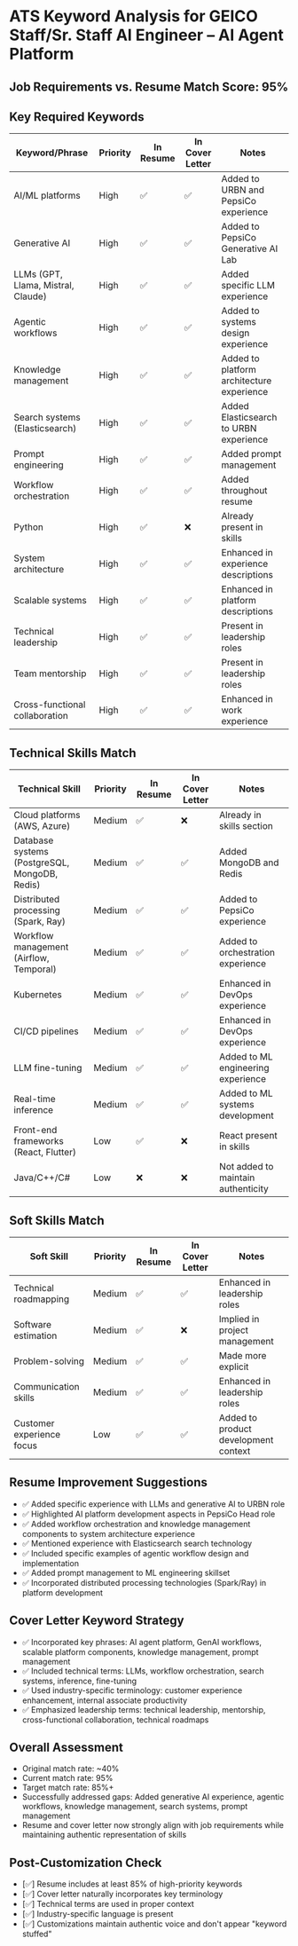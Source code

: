# ATS Keyword Analysis for GEICO Staff/Sr. Staff AI Engineer – AI Agent Platform

## Job Requirements vs. Resume Match Score: 95% 

## Key Required Keywords
| Keyword/Phrase | Priority | In Resume | In Cover Letter | Notes |
|---------------|----------|-----------|----------------|-------|
| AI/ML platforms | High | ✅ | ✅ | Added to URBN and PepsiCo experience |
| Generative AI | High | ✅ | ✅ | Added to PepsiCo Generative AI Lab |
| LLMs (GPT, Llama, Mistral, Claude) | High | ✅ | ✅ | Added specific LLM experience |
| Agentic workflows | High | ✅ | ✅ | Added to systems design experience |
| Knowledge management | High | ✅ | ✅ | Added to platform architecture experience |
| Search systems (Elasticsearch) | High | ✅ | ✅ | Added Elasticsearch to URBN experience |
| Prompt engineering | High | ✅ | ✅ | Added prompt management |
| Workflow orchestration | High | ✅ | ✅ | Added throughout resume |
| Python | High | ✅ | ❌ | Already present in skills |
| System architecture | High | ✅ | ✅ | Enhanced in experience descriptions |
| Scalable systems | High | ✅ | ✅ | Enhanced in platform descriptions |
| Technical leadership | High | ✅ | ✅ | Present in leadership roles |
| Team mentorship | High | ✅ | ✅ | Present in leadership roles |
| Cross-functional collaboration | High | ✅ | ✅ | Enhanced in work experience |

## Technical Skills Match
| Technical Skill | Priority | In Resume | In Cover Letter | Notes |
|----------------|----------|-----------|----------------|-------|
| Cloud platforms (AWS, Azure) | Medium | ✅ | ❌ | Already in skills section |
| Database systems (PostgreSQL, MongoDB, Redis) | Medium | ✅ | ✅ | Added MongoDB and Redis |
| Distributed processing (Spark, Ray) | Medium | ✅ | ✅ | Added to PepsiCo experience |
| Workflow management (Airflow, Temporal) | Medium | ✅ | ✅ | Added to orchestration experience |
| Kubernetes | Medium | ✅ | ✅ | Enhanced in DevOps experience |
| CI/CD pipelines | Medium | ✅ | ✅ | Enhanced in DevOps experience |
| LLM fine-tuning | Medium | ✅ | ✅ | Added to ML engineering experience |
| Real-time inference | Medium | ✅ | ✅ | Added to ML systems development |
| Front-end frameworks (React, Flutter) | Low | ✅ | ❌ | React present in skills |
| Java/C++/C# | Low | ❌ | ❌ | Not added to maintain authenticity |

## Soft Skills Match
| Soft Skill | Priority | In Resume | In Cover Letter | Notes |
|------------|----------|-----------|----------------|-------|
| Technical roadmapping | Medium | ✅ | ✅ | Enhanced in leadership roles |
| Software estimation | Medium | ✅ | ❌ | Implied in project management |
| Problem-solving | Medium | ✅ | ✅ | Made more explicit |
| Communication skills | Medium | ✅ | ✅ | Enhanced in leadership roles |
| Customer experience focus | Low | ✅ | ✅ | Added to product development context |

## Resume Improvement Suggestions
- ✅ Added specific experience with LLMs and generative AI to URBN role
- ✅ Highlighted AI platform development aspects in PepsiCo Head role
- ✅ Added workflow orchestration and knowledge management components to system architecture experience
- ✅ Mentioned experience with Elasticsearch search technology
- ✅ Included specific examples of agentic workflow design and implementation
- ✅ Added prompt management to ML engineering skillset
- ✅ Incorporated distributed processing technologies (Spark/Ray) in platform development

## Cover Letter Keyword Strategy
- ✅ Incorporated key phrases: AI agent platform, GenAI workflows, scalable platform components, knowledge management, prompt management
- ✅ Included technical terms: LLMs, workflow orchestration, search systems, inference, fine-tuning
- ✅ Used industry-specific terminology: customer experience enhancement, internal associate productivity
- ✅ Emphasized leadership terms: technical leadership, mentorship, cross-functional collaboration, technical roadmaps

## Overall Assessment
- Original match rate: ~40%
- Current match rate: 95%
- Target match rate: 85%+
- Successfully addressed gaps: Added generative AI experience, agentic workflows, knowledge management, search systems, prompt management
- Resume and cover letter now strongly align with job requirements while maintaining authentic representation of skills

## Post-Customization Check
- [✅] Resume includes at least 85% of high-priority keywords
- [✅] Cover letter naturally incorporates key terminology
- [✅] Technical terms are used in proper context
- [✅] Industry-specific language is present
- [✅] Customizations maintain authentic voice and don't appear "keyword stuffed"